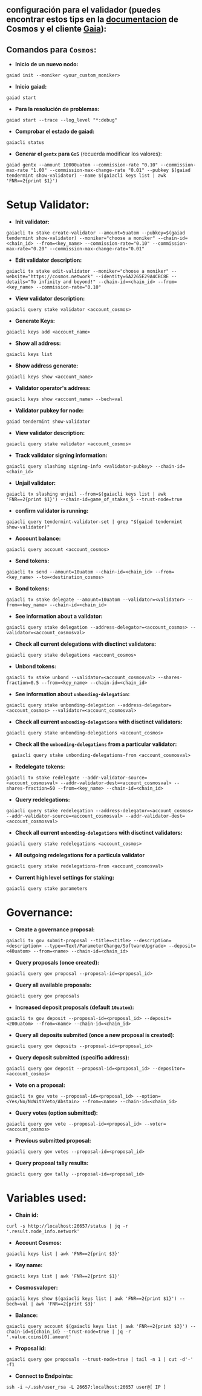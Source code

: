 ## configuración para el validador __(puedes encontrar estos tips en la [documentacion](https://cosmos.network/docs/validators/validator-setup.html#validator-setup) de Cosmos y el cliente [Gaia](https://cosmos.network/docs/gaia/gaiacli.html#gaia-cli))__:

## Comandos para `Cosmos`:

* **Inicio de un nuevo nodo:**
```
gaiad init --moniker <your_custom_moniker>
```

* **Inicio gaiad:**
```
gaiad start
```

* **Para la resolución de problemas:**
```
gaiad start --trace --log_level "*:debug"
```

* **Comprobar el estado de gaiad:**
```
gaiacli status
```

* **Generar el `gentx` para `GoS`** (recuerda modificar los valores):
```
gaiad gentx --amount 10000uatom --commission-rate "0.10" --commission-max-rate "1.00" --commission-max-change-rate "0.01" --pubkey $(gaiad tendermint show-validator) --name $(gaiacli keys list | awk 'FNR==2{print $1}')
```

# Setup Validator:
* **Init validator:**
```
gaiacli tx stake create-validator --amount=5uatom --pubkey=$(gaiad tendermint show-validator) --moniker="choose a moniker" --chain-id=<chain_id> --from=<key_name> --commission-rate="0.10" --commission-max-rate="0.20" --commission-max-change-rate="0.01"

```
* **Edit validator description:**
```
gaiacli tx stake edit-validator --moniker="choose a moniker" --website="https://cosmos.network" --identity=6A2265E29A4CBC8E --details="To infinity and beyond!" --chain-id=<chain_id> --from=<key_name> --commission-rate="0.10"
```

* **View validator description:**
```
gaiacli query stake validator <account_cosmos>
```

* **Generate Keys:**
```
gaiacli keys add <account_name>
```

* **Show all address:**
```
gaiacli keys list
```

* **Show address generate:**
```
gaiacli keys show <account_name>
```

* **Validator operator's address:**
```
gaiacli keys show <account_name> --bech=val
```

* **Validator pubkey for node:**
```
gaiad tendermint show-validator
```

* **View validator description:**
```
gaiacli query stake validator <account_cosmos>
```

* **Track validator signing information:**
```
gaiacli query slashing signing-info <validator-pubkey> --chain-id=<chain_id>
```

* **Unjail validator:**
```
gaiacli tx slashing unjail --from=$(gaiacli keys list | awk 'FNR==2{print $1}') --chain-id=game_of_stakes_5 --trust-node=true
```

* **confirm validator is running:**
```
gaiacli query tendermint-validator-set | grep "$(gaiad tendermint show-validator)"
```

* **Account balance:**
```
gaiacli query account <account_cosmos>
```

* **Send tokens:**
```
gaiacli tx send --amount=10uatom --chain-id=<chain_id> --from=<key_name> --to=<destination_cosmos>
```

* **Bond tokens:**
```
gaiacli tx stake delegate --amount=10uatom --validator=<validator> --from=<key_name> --chain-id=<chain_id>
```

* **See information about a validator:**
```
gaiacli query stake delegation --address-delegator=<account_cosmos> --validator=<account_cosmosval>
```

* **Check all current delegations with disctinct validators:**
```
gaiacli query stake delegations <account_cosmos>
```

* **Unbond tokens:**
```
gaiacli tx stake unbond --validator=<account_cosmosval> --shares-fraction=0.5 --from=<key_name> --chain-id=<chain_id>
```

* **See information about `unbonding-delegation`:**
```
gaiacli query stake unbonding-delegation --address-delegator=<account_cosmos> --validator=<account_cosmosval>
```

* **Check all current `unbonding-delegations` with disctinct validators:**
```
gaiacli query stake unbonding-delegations <account_cosmos>
```

* **Check all the `unbonding-delegations` from a particular validator:**
```
  gaiacli query stake unbonding-delegations-from <account_cosmosval>
```

* **Redelegate tokens:**
```
gaiacli tx stake redelegate --addr-validator-source=<account_cosmosval> --addr-validator-dest=<account_cosmosval> --shares-fraction=50 --from=<key_name> --chain-id=<chain_id>
```

* **Query redelegations:**
```
gaiacli query stake redelegation --address-delegator=<account_cosmos> --addr-validator-source=<account_cosmosval> --addr-validator-dest=<account_cosmosval>
```

* **Check all current `unbonding-delegations` with disctinct validators:**
```
gaiacli query stake redelegations <account_cosmos>
```

* **All outgoing redelegations for a particula validator**
```
gaiacli query stake redelegations-from <account_cosmosval>
```

* **Current high level settings for staking:**
```
gaiacli query stake parameters
```

# Governance:

* **Create a governance proposal:**
```
gaiacli tx gov submit-proposal --title=<title> --description=<description> --type=<Text/ParameterChange/SoftwareUpgrade> --deposit=<40uatom> --from=<name> --chain-id=<chain_id>
```

* **Query proposals (once created):**
```
gaiacli query gov proposal --proposal-id=<proposal_id>
```

* **Query all available proposals:**
```
gaiacli query gov proposals
```

* **Increased deposit proposals (default `10uatom`):**
```
gaiacli tx gov deposit --proposal-id=<proposal_id> --deposit=<200uatom> --from=<name> --chain-id=<chain_id>
```

* **Query all deposits submited (once a new proposal is created):**
```
gaiacli query gov deposits --proposal-id=<proposal_id>
```

* **Query deposit submitted (specific address):**
```
gaiacli query gov deposit --proposal-id=<proposal_id> --depositor=<account_cosmos>
```

* **Vote on a proposal:**
```
gaiacli tx gov vote --proposal-id=<proposal_id> --option=<Yes/No/NoWithVeto/Abstain> --from=<name> --chain-id=<chain_id>
```

* **Query votes (option submitted):**
```
gaiacli query gov vote --proposal-id=<proposal_id> --voter=<account_cosmos>
```

* **Previous submitted proposal:**
```
gaiacli query gov votes --proposal-id=<proposal_id>
```

* **Query proposal tally results:**
```
gaiacli query gov tally --proposal-id=<proposal_id>
```



# Variables used:

* **Chain id:**
```
curl -s http://localhost:26657/status | jq -r '.result.node_info.network'
```

* **Account Cosmos:**
```
gaiacli keys list | awk 'FNR==2{print $3}'
```

* **Key name:**
```
gaiacli keys list | awk 'FNR==2{print $1}'
```

* **Cosmosvaloper:**
```
gaiacli keys show $(gaiacli keys list | awk 'FNR==2{print $1}') --bech=val | awk 'FNR==2{print $3}'
```

* **Balance:**
```
gaiacli query account $(gaiacli keys list | awk 'FNR==2{print $3}') --chain-id=${chain_id} --trust-node=true | jq -r '.value.coins[0].amount'
```
* **Proposal id:**
```
gaiacli query gov proposals --trust-node=true | tail -n 1 | cut -d'-' -f1
```

* **Connect to Endpoints:**
```
ssh -i ~/.ssh/user_rsa -L 26657:localhost:26657 user@[ IP ]
```
